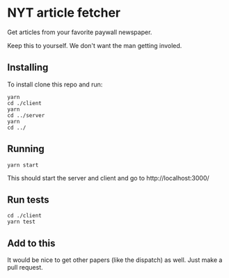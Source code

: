 # NYT article fetcher

Get articles from your favorite paywall newspaper.

Keep this to yourself. We don't want the man getting involed.

## Installing

To install clone this repo and run:

```
yarn
cd ./client
yarn
cd ../server
yarn
cd ../
```

## Running

```
yarn start
```

This should start the server and client and go to http://localhost:3000/

## Run tests

```
cd ./client
yarn test
```

## Add to this

It would be nice to get other papers (like the dispatch) as well.
Just make a pull request.
